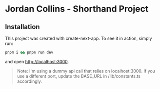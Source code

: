 # Jordan Collins - Shorthand Project

## Installation

This project was created with create-next-app. To see it in action, simply run:

```bash
pnpm i && pnpm run dev
```

and open [http://localhost:3000](http://localhost:3000).

> Note: I'm using a dummy api call that relies on localhost:3000. If you use a different port, update the BASE_URL in /lib/constants.ts accordingly.
